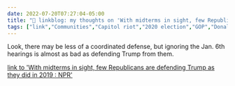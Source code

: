 ```yaml
---
date: 2022-07-20T07:27:04-05:00
title: "🔗 linkblog: my thoughts on 'With midterms in sight, few Republicans are defending Trump as they did in 2019 : NPR'"
tags: ["link","Communities","Capitol riot","2020 election","GOP","Donald Trump"]
---
```

Look, there may be less of a coordinated defense, but ignoring the Jan. 6th hearings is almost as bad as defending Trump from them.
 

[link to 'With midterms in sight, few Republicans are defending Trump as they did in 2019 : NPR'](https://www.npr.org/2022/07/20/1112352638/trump-jan-6-republican-defending-impeachment)
